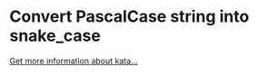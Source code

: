 Convert PascalCase string into snake_case
=
[Get more information about kata...](https://www.codewars.com//kata/529b418d533b76924600085d)